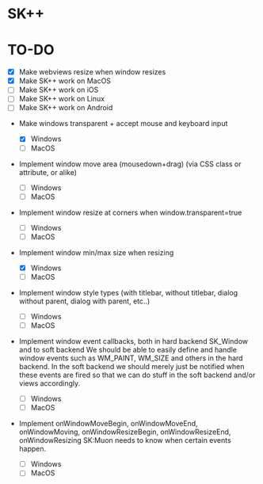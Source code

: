 # SK++


# TO-DO

- [X] Make webviews resize when window resizes
- [X] Make SK++ work on MacOS
- [ ] Make SK++ work on iOS
- [ ] Make SK++ work on Linux
- [ ] Make SK++ work on Android

- Make windows transparent + accept mouse and keyboard input
	- [X] Windows
	- [ ] MacOS

- Implement window move area (mousedown+drag) (via CSS class or attribute, or alike)
	- [ ] Windows
	- [ ] MacOS
	
- Implement window resize at corners when window.transparent=true
	- [ ] Windows
	- [ ] MacOS

- Implement window min/max size when resizing
	- [X] Windows
	- [ ] MacOS

- Implement window style types (with titlebar, without titlebar, dialog without parent, dialog with parent, etc..)
	- [ ] Windows
	- [ ] MacOS
	
- Implement window event callbacks, both in hard backend SK_Window and to soft backend
We should be able to easily define and handle window events such as WM_PAINT, WM_SIZE and others in the hard backend.
In the soft backend we should merely just be notified when these events are fired so that we can do stuff in the soft backend and/or views accordingly.

	- [ ] Windows
	- [ ] MacOS

- Implement onWindowMoveBegin, onWindowMoveEnd, onWindowMoving, onWindowResizeBegin, onWindowResizeEnd, onWindowResizing
SK:Muon needs to know when certain events happen.
	- [ ] Windows
	- [ ] MacOS